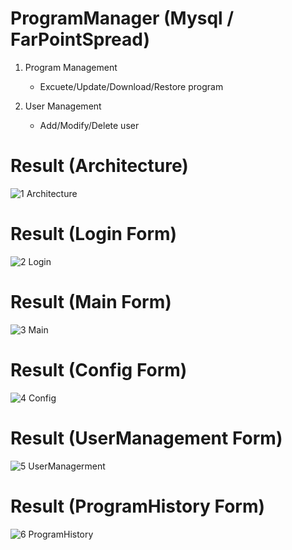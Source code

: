 # ProgramManager (Mysql / FarPointSpread)

1. Program Management
    - Excuete/Update/Download/Restore program
    
2. User Management
    - Add/Modify/Delete user
    
# Result (Architecture)
![1  Architecture](https://user-images.githubusercontent.com/51582272/94281008-123fe080-ff89-11ea-9082-b77a94d6b5ae.jpg)
# Result (Login Form)
![2  Login](https://user-images.githubusercontent.com/51582272/94281012-1409a400-ff89-11ea-9e6e-5c778175b286.jpg)
# Result (Main Form)
![3  Main](https://user-images.githubusercontent.com/51582272/94281018-153ad100-ff89-11ea-9451-9c63d5202e26.jpg)
# Result (Config Form)
![4  Config](https://user-images.githubusercontent.com/51582272/94281021-17049480-ff89-11ea-9398-9cfdcf08c7c8.jpg)
# Result (UserManagement Form)
![5  UserManagerment](https://user-images.githubusercontent.com/51582272/94281028-1835c180-ff89-11ea-9458-b11a22dc809c.jpg)
# Result (ProgramHistory Form)
![6  ProgramHistory](https://user-images.githubusercontent.com/51582272/94281040-1bc94880-ff89-11ea-886d-ed249a2078be.jpg)
